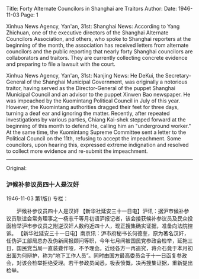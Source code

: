 Title: Forty Alternate Councilors in Shanghai are Traitors
Author:
Date: 1946-11-03
Page: 1

Xinhua News Agency, Yan'an, 31st: Shanghai News: According to Yang Zhichuan, one of the executive directors of the Shanghai Alternate Councilors Association, and others, who spoke to Shanghai reporters at the beginning of the month, the association has received letters from alternate councilors and the public reporting that nearly forty Shanghai councilors are collaborators and traitors. They are currently collecting concrete evidence and preparing to file a lawsuit with the court.

Xinhua News Agency, Yan'an, 31st: Nanjing News: He DeKui, the Secretary-General of the Shanghai Municipal Government, was originally a notorious traitor, having served as the Director-General of the puppet Shanghai Municipal Council and an advisor to the puppet Xinwen Bao newspaper. He was impeached by the Kuomintang Political Council in July of this year. However, the Kuomintang authorities dragged their feet for three days, turning a deaf ear and ignoring the matter. Recently, after repeated investigations by various parties, Chiang Kai-shek stepped forward at the beginning of this month to defend He, calling him an "underground worker." At the same time, the Kuomintang Supreme Committee sent a letter to the Political Council on the 11th, refusing to accept the impeachment. Some councilors, upon hearing this, expressed extreme indignation and resolved to collect more evidence and re-submit the impeachment.



<hr /> 

Original: 


### 沪候补参议员四十人是汉奸

1946-11-03
第1版()
专栏：

　　沪候补参议员四十人是汉奸
    【新华社延安三十一日电】沪讯：据沪市候补参议员联谊会常务理事之一杨志千等月初语沪报记者，该会接获候补参议员及民众投函检举沪市参议员之附逆汉奸人数约近四十人，现正搜集确实证据，准备向法院控诉。
    【新华社延安三十一日电】南京讯：沪市府秘书长何德奎，原为著名汉奸，任伪沪工部局总办及伪新闻报顾问等职，今年七月间被国民党参政会检举，延拖三日，国民党当局一直装聋作哑，不予理会。近经各方一再追究，蒋介石竟于本月初出面为何辩护，称为“地下工作人员”。同时由国方最高委员会于十一日函复参政会，对该会检举拒绝受理。若干参政员闻悉，极表愤慨，决再搜集证据，重新提出检举。
